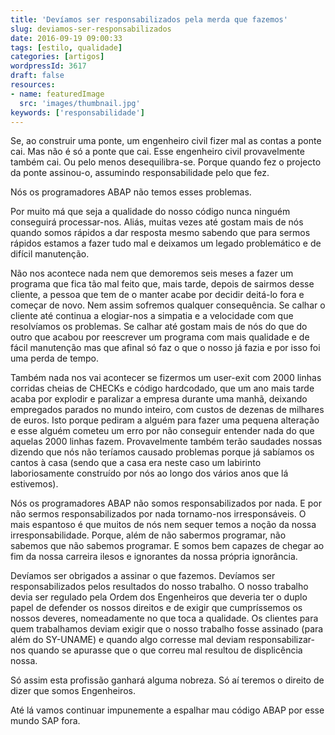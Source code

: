 ```yaml
---
title: 'Devíamos ser responsabilizados pela merda que fazemos'
slug: deviamos-ser-responsabilizados
date: 2016-09-19 09:00:33
tags: [estilo, qualidade]
categories: [artigos]
wordpressId: 3617
draft: false
resources:
- name: featuredImage
  src: 'images/thumbnail.jpg'
keywords: ['responsabilidade']
---
```

Se, ao construir uma ponte, um engenheiro civil fizer mal as contas a ponte cai. Mas não é só a ponte que cai. Esse engenheiro civil provavelmente também cai. Ou pelo menos desequilibra-se. Porque quando fez o projecto da ponte assinou-o, assumindo responsabilidade pelo que fez.

Nós os programadores ABAP não temos esses problemas.

<!--more-->

Por muito má que seja a qualidade do nosso código nunca ninguém conseguirá processar-nos. Aliás, muitas vezes até gostam mais de nós quando somos rápidos a dar resposta mesmo sabendo que para sermos rápidos estamos a fazer tudo mal e deixamos um legado problemático e de difícil manutenção.

Não nos acontece nada nem que demoremos seis meses a fazer um programa que fica tão mal feito que, mais tarde, depois de sairmos desse cliente, a pessoa que tem de o manter acabe por decidir deitá-lo fora e começar de novo. Nem assim sofremos qualquer consequência. Se calhar o cliente até continua a elogiar-nos a simpatia e a velocidade com que resolvíamos os problemas. Se calhar até gostam mais de nós do que do outro que acabou por reescrever um programa com mais qualidade e de fácil manutenção mas que afinal só faz o que o nosso já fazia e por isso foi uma perda de tempo.

Também nada nos vai acontecer se fizermos um user-exit com 2000 linhas corridas cheias de CHECKs e código hardcodado, que um ano mais tarde acaba por explodir e paralizar a empresa durante uma manhã, deixando empregados parados no mundo inteiro, com custos de dezenas de milhares de euros. Isto porque pediram a alguém para fazer uma pequena alteração e esse alguém cometeu um erro por não conseguir entender nada do que aquelas 2000 linhas fazem. Provavelmente também terão saudades nossas dizendo que nós não teríamos causado problemas porque já sabíamos os cantos à casa (sendo que a casa era neste caso um labirinto laboriosamente construído por nós ao longo dos vários anos que lá estivemos).

Nós os programadores ABAP não somos responsabilizados por nada. E por não sermos responsabilizados por nada tornamo-nos irresponsáveis. O mais espantoso é que muitos de nós nem sequer temos a noção da nossa irresponsabilidade. Porque, além de não sabermos programar, não sabemos que não sabemos programar. E somos bem capazes de chegar ao fim da nossa carreira ilesos e ignorantes da nossa própria ignorância.

Devíamos ser obrigados a assinar o que fazemos. Devíamos ser responsabilizados pelos resultados do nosso trabalho. O nosso trabalho devia ser regulado pela Ordem dos Engenheiros que deveria ter o duplo papel de defender os nossos direitos e de exigir que cumpríssemos os nossos deveres, nomeadamente no que toca a qualidade. Os clientes para quem trabalhamos deviam exigir que o nosso trabalho fosse assinado (para além do SY-UNAME) e quando algo corresse mal deviam responsabilizar-nos quando se apurasse que o que correu mal resultou de displicência nossa.

Só assim esta profissão ganhará alguma nobreza. Só aí teremos o direito de dizer que somos Engenheiros.

Até lá vamos continuar impunemente a espalhar mau código ABAP por esse mundo SAP fora.
